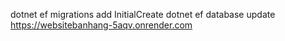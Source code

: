 dotnet ef migrations add InitialCreate
dotnet ef database update
https://websitebanhang-5aqv.onrender.com
